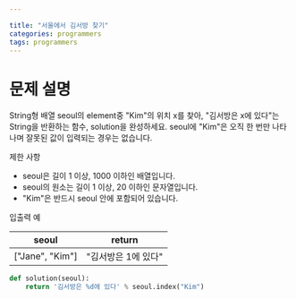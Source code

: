 ```yaml
---

title: "서울에서 김서방 찾기"
categories: programmers
tags: programmers
---
```

# 문제 설명

String형 배열 seoul의 element중 "Kim"의 위치 x를 찾아, "김서방은 x에 있다"는 String을 반환하는 함수, solution을 완성하세요. seoul에 "Kim"은 오직 한 번만 나타나며 잘못된 값이 입력되는 경우는 없습니다.

제한 사항

- seoul은 길이 1 이상, 1000 이하인 배열입니다.
- seoul의 원소는 길이 1 이상, 20 이하인 문자열입니다.
- "Kim"은 반드시 seoul 안에 포함되어 있습니다.

입출력 예

| seoul           | return              |
| --------------- | ------------------- |
| ["Jane", "Kim"] | "김서방은 1에 있다" |

```python
def solution(seoul):
    return '김서방은 %d에 있다' % seoul.index("Kim")
```
